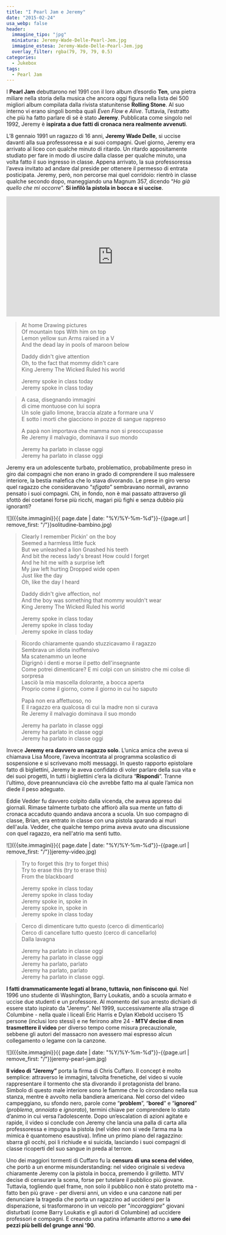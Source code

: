```yaml
---
title: "I Pearl Jam e Jeremy"
date: "2015-02-24"
usa_webp: false
header:
  immagine_tipo: "jpg"
  miniatura: Jeremy-Wade-Delle-Pearl-Jem.jpg
  immagine_estesa: Jeremy-Wade-Delle-Pearl-Jem.jpg
  overlay_filter: rgba(79, 79, 79, 0.5)
categories:
  - Jukebox
tags:
  - Pearl Jam
---
```


I **Pearl Jam** debuttarono nel 1991 con il loro album d’esordio **Ten**, una pietra miliare nella storia della musica che ancora oggi figura nella lista dei 500 migliori album compilata dalla rivista statunitense **Rolling Stone**. Al suo interno vi erano singoli bomba quali _Even Flow_ e _Alive_. Tuttavia, l’estratto che più ha fatto parlare di sé è stato **Jeremy**. Pubblicata come singolo nel 1992, Jeremy è **ispirata a due fatti di cronaca nera realmente avvenuti**.

L’8 gennaio 1991 un ragazzo di 16 anni, **Jeremy Wade Delle**, si uccise davanti alla sua professoressa e ai suoi compagni. Quel giorno, Jeremy era arrivato al liceo con qualche minuto di ritardo. Un ritardo appositamente studiato per fare in modo di uscire dalla classe per qualche minuto, una volta fatto il suo ingresso in classe. Appena arrivato, la sua professoressa l’aveva invitato ad andare dal preside per ottenere il permesso di entrata posticipata. Jeremy, però, non percorse mai quel corridoio: rientrò in classe qualche secondo dopo, maneggiando una Magnum 357, dicendo “_Ho già quello che mi occorre_”. **Si infilò la pistola in bocca e si uccise**.

<iframe width="560" height="315" src="https://www.youtube.com/embed/MS91knuzoOA" frameborder="0" allow="accelerometer; autoplay; encrypted-media; gyroscope; picture-in-picture" allowfullscreen></iframe>

> At home Drawing pictures  
> Of mountain tops With him on top  
> Lemon yellow sun Arms raised in a V  
> And the dead lay in pools of maroon below  
>
> Daddy didn't give attention  
> Oh, to the fact that mommy didn't care  
> King Jeremy The Wicked Ruled his world  
>
> Jeremy spoke in class today  
> Jeremy spoke in class today  

> A casa, disegnando immagini  
> di cime montuose con lui sopra  
> Un sole giallo limone, braccia alzate a formare una V  
> E sotto i morti che giacciono in pozze di sangue rappreso  
>
> A papà non importava che mamma non si preoccupasse  
> Re Jeremy il malvagio, dominava il suo mondo  
>
> Jeremy ha parlato in classe oggi  
> Jeremy ha parlato in classe oggi  

Jeremy era un adolescente turbato, problematico, probabilmente preso in giro dai compagni che non erano in grado di comprendere il suo malessere interiore, la bestia malefica che lo stava divorando. Le prese in giro verso quel ragazzo che consideravano “_sfigato_” sembravano normali, avranno pensato i suoi compagni. Chi, in fondo, non è mai passato attraverso gli sfottò dei coetanei forse più ricchi, magari più fighi e senza dubbio più ignoranti?

![]({{site.immagini}}{{ page.date | date: "%Y/%Y-%m-%d"}}-{{page.url | remove_first: "/"}}solitudine-bambino.jpg)

> Clearly I remember Pickin' on the boy  
> Seemed a harmless little fuck  
> But we unleashed a lion Gnashed his teeth  
> And bit the recess lady's breast How could I forget  
> And he hit me with a surprise left  
> My jaw left hurting Dropped wide open  
> Just like the day  
> Oh, like the day I heard  
>
> Daddy didn't give affection, no!  
> And the boy was something that mommy wouldn't wear  
> King Jeremy The Wicked Ruled his world  
>
> Jeremy spoke in class today  
> Jeremy spoke in class today  
> Jeremy spoke in class today  

> Ricordo chiaramente quando stuzzicavamo il ragazzo  
> Sembrava un idiota inoffensivo  
> Ma scatenammo un leone  
> Digrignò i denti e morse il petto dell'insegnante  
> Come potrei dimenticare? E mi colpì con un sinistro che mi colse di sorpresa  
> Lasciò la mia mascella dolorante, a bocca aperta  
> Proprio come il giorno, come il giorno in cui ho saputo  
>
> Papà non era affettuoso, no  
> E il ragazzo era qualcosa di cui la madre non si curava  
> Re Jeremy il malvagio dominava il suo mondo  
>
> Jeremy ha parlato in classe oggi  
> Jeremy ha parlato in classe oggi  
> Jeremy ha parlato in classe oggi  

Invece **Jeremy era davvero un ragazzo solo**. L’unica amica che aveva si chiamava Lisa Moore, l’aveva incontrata al programma scolastico di sospensione e si scrivevano molti messaggi. In questo rapporto epistolare fatto di bigliettini, Jeremy le aveva confidato di voler parlare della sua vita e dei suoi progetti, In tutti i bigliettini c’era la dicitura “**Rispondi**”. Tranne l’ultimo, dove preannunciava ciò che avrebbe fatto ma al quale l’amica non diede il peso adeguato.

Eddie Vedder fu davvero colpito dalla vicenda, che aveva appreso dai giornali. Rimase talmente turbato che affiorò alla sua mente un fatto di cronaca accaduto quando andava ancora a scuola. Un suo compagno di classe, Brian, era entrato in classe con una pistola sparando ai muri dell'aula. Vedder, che qualche tempo prima aveva avuto una discussione con quel ragazzo, era nell'atrio ma sentì tutto.

![]({{site.immagini}}{{ page.date | date: "%Y/%Y-%m-%d"}}-{{page.url | remove_first: "/"}}jeremy-video.jpg)

> Try to forget this (try to forget this)  
> Try to erase this (try to erase this)  
> From the blackboard  
>
> Jeremy spoke in class today  
> Jeremy spoke in class today  
> Jeremy spoke in, spoke in  
> Jeremy spoke in, spoke in  
> Jeremy spoke in class today  

> Cerco di dimenticare tutto questo (cerco di dimenticarlo)  
> Cerco di cancellare tutto questo (cerco di cancellarlo)  
> Dalla lavagna  
>
> Jeremy ha parlato in classe oggi  
> Jeremy ha parlato in classe oggi  
> Jeremy ha parlato, parlato  
> Jeremy ha parlato, parlato  
> Jeremy ha parlato in classe oggi.  

**I fatti drammaticamente legati al brano, tuttavia, non finiscono qui**. Nel 1996 uno studente di Washington, Barry Loukatis, andò a scuola armato e uccise due studenti e un professore. Al momento del suo arresto dichiarò di essere stato ispirato da "Jeremy". Nel 1999, successivamente alla strage di Columbine - nella quale i liceali Eric Harris e Dylan Klebold uccisero 15 persone (inclusi loro stessi) e ne ferirono altre 24 - **MTV decise di non trasmettere il video** per diverso tempo come misura precauzionale, sebbene gli autori del massacro non avessero mai espresso alcun collegamento o legame con la canzone.

![]({{site.immagini}}{{ page.date | date: "%Y/%Y-%m-%d"}}-{{page.url | remove_first: "/"}}jeremy-pearl-jam.jpg)

**Il video di “Jeremy”** porta la firma di Chris Cuffaro. Il concept è molto semplice: attraverso le immagini, talvolta frenetiche, del video si vuole rappresentare il tormento che sta divorando il protagonista del brano. Simbolo di questo male interiore sono le fiamme che lo circondano nella sua stanza, mentre è avvolto nella bandiera americana. Nel corso del video campeggiano, su sfondo nero, parole come “**problem**”, “**bored**” e “**ignored**” (_problema_, _annoiato_ e _ignorato_), termini chiave per comprendere lo stato d’animo in cui versa l’adolescente. Dopo un’escalation di azioni agitate e rapide, il video si conclude con Jeremy che lancia una palla di carta alla professoressa e impugna la pistola (nel video non si vede l’arma ma la mimica è quantomeno esaustiva). Infine un primo piano del ragazzino: sbarra gli occhi, poi li richiude e si suicida, lasciando i suoi compagni di classe ricoperti del suo sangue in preda al terrore.

Uno dei maggiori tormenti di Cuffaro fu la **censura di una scena del video**, che portò a un enorme misunderstanding: nel video originale si vedeva chiaramente Jeremy con la pistola in bocca, premendo il grilletto. MTV decise di censurare la scena, forse per tutelare il pubblico più giovane. Tuttavia, togliendo quel frame, non solo il pubblico non è stato protetto ma - fatto ben più grave - per diversi anni, un video e una canzone nati per denunciare la tragedia che porta un ragazzino ad uccidersi per la disperazione, si trasformarono in un veicolo per "_incoraggiare_" giovani disturbati (come Barry Loukatis e gli autori di Columbine) ad uccidere professori e compagni. E creando una patina infamante attorno a **uno dei pezzi più belli del grunge anni '90**.
